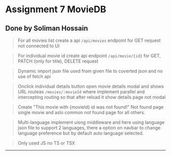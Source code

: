 # Assignment 7 MovieDB

## Done by Soliman Hossain

> For all movies list create a api `/api/movies` endpoint for GET request not connected to UI

> For individual movie id create api endpoint `/api/movie/{id}` for GET, PATCH (only for title), DELETE request

> Dynamic import json file used from given file to coverted json and no use of fetch api

> Onclick individual details button open movie details modal and shows URL routeas `/movies/:movieId` where implement parallel and intercepting routing so that after reload it show details page not modal

> Create "This movie with {movieId} id was not found!" Not found page single movie and aslo common not found page for all others.

> Multi-language implement uisng middleware and here using language json file to support 2 languages, there a option on navbar to change language preference but by default auto language selected.

> Only used JS no TS or TSX

---
